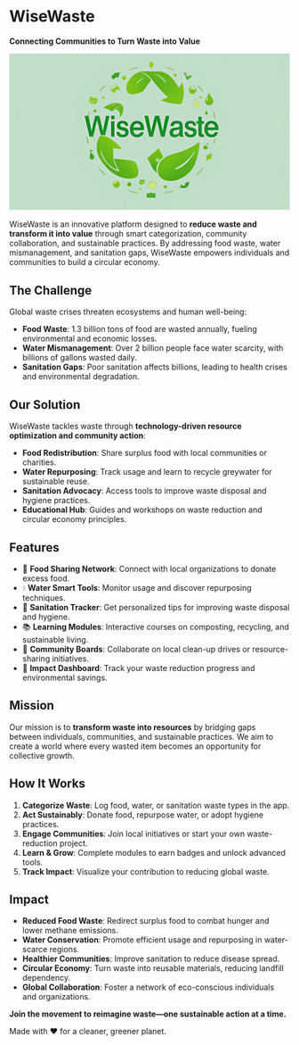 # WiseWaste  

**Connecting Communities to Turn Waste into Value**  

<div align="center">
  <img src="assets/wise-waste-banner.jpg" alt="WiseWaste Banner" width="800"/>
</div>  

WiseWaste is an innovative platform designed to **reduce waste and transform it into value** through smart categorization, community collaboration, and sustainable practices. By addressing food waste, water mismanagement, and sanitation gaps, WiseWaste empowers individuals and communities to build a circular economy.  

## The Challenge  
Global waste crises threaten ecosystems and human well-being:  
- **Food Waste**: 1.3 billion tons of food are wasted annually, fueling environmental and economic losses.  
- **Water Mismanagement**: Over 2 billion people face water scarcity, with billions of gallons wasted daily.  
- **Sanitation Gaps**: Poor sanitation affects billions, leading to health crises and environmental degradation.  

## Our Solution  
WiseWaste tackles waste through **technology-driven resource optimization and community action**:  
- **Food Redistribution**: Share surplus food with local communities or charities.  
- **Water Repurposing**: Track usage and learn to recycle greywater for sustainable reuse.  
- **Sanitation Advocacy**: Access tools to improve waste disposal and hygiene practices.  
- **Educational Hub**: Guides and workshops on waste reduction and circular economy principles.  

## Features  
- 🍎 **Food Sharing Network**: Connect with local organizations to donate excess food.  
- 💧 **Water Smart Tools**: Monitor usage and discover repurposing techniques.  
- 🧼 **Sanitation Tracker**: Get personalized tips for improving waste disposal and hygiene.  
- 📚 **Learning Modules**: Interactive courses on composting, recycling, and sustainable living.  
- 🤝 **Community Boards**: Collaborate on local clean-up drives or resource-sharing initiatives.  
- 🌱 **Impact Dashboard**: Track your waste reduction progress and environmental savings.  

## Mission  
Our mission is to **transform waste into resources** by bridging gaps between individuals, communities, and sustainable practices. We aim to create a world where every wasted item becomes an opportunity for collective growth.  

## How It Works  
1. **Categorize Waste**: Log food, water, or sanitation waste types in the app.  
2. **Act Sustainably**: Donate food, repurpose water, or adopt hygiene practices.  
3. **Engage Communities**: Join local initiatives or start your own waste-reduction project.  
4. **Learn & Grow**: Complete modules to earn badges and unlock advanced tools.  
5. **Track Impact**: Visualize your contribution to reducing global waste.  

## Impact  
- **Reduced Food Waste**: Redirect surplus food to combat hunger and lower methane emissions.  
- **Water Conservation**: Promote efficient usage and repurposing in water-scarce regions.  
- **Healthier Communities**: Improve sanitation to reduce disease spread.  
- **Circular Economy**: Turn waste into reusable materials, reducing landfill dependency.  
- **Global Collaboration**: Foster a network of eco-conscious individuals and organizations.  

**Join the movement to reimagine waste—one sustainable action at a time.**  

Made with ❤️ for a cleaner, greener planet.  
